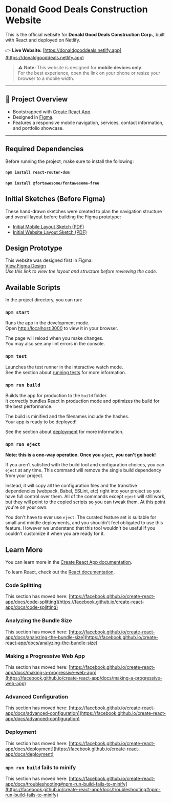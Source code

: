 # Donald Good Deals Construction Website

This is the official website for **Donald Good Deals Construction Corp.**, built with React and deployed on Netlify.

👉 **Live Website:** [https://donaldgooddeals.netlify.app](https://donaldgooddeals.netlify.app)  

> ⚠️ **Note:** This website is designed for **mobile devices only**.  
> For the best experience, open the link on your phone or resize your browser to a mobile width.

---

## 📌 Project Overview
- Bootstrapped with [Create React App](https://github.com/facebook/create-react-app).
- Designed in [Figma](https://www.figma.com/design/cunSc70tLeSmWIgF3VacGg/Donald-Good-Deals-Construction-Website?node-id=0-1&t=S3ONlxvp9mgQ2vK0-1).
- Features a responsive mobile navigation, services, contact information, and portfolio showcase.

---

## Required Dependencies

Before running the project, make sure to install the following:

#### `npm install react-router-dom`
#### `npm install @fortawesome/fontawesome-free`

## Initial Sketches (Before Figma)

These hand-drawn sketches were created to plan the navigation structure and overall layout before building the Figma prototype:

- [Initial Mobile Layout Sketch (PDF)](./src/initial-sketch-for-mobile.pdf)
- [Initial Website Layout Sketch (PDF)](./src/initial-sketch-for-website.pdf)

## Design Prototype

This website was designed first in Figma:  
[View Figma Design](https://www.figma.com/design/cunSc70tLeSmWIgF3VacGg/Donald-Good-Deals-Construction-Website?node-id=0-1&t=S3ONlxvp9mgQ2vK0-1)  
_Use this link to view the layout and structure before reviewing the code._

## Available Scripts

In the project directory, you can run:

### `npm start`

Runs the app in the development mode.\
Open [http://localhost:3000](http://localhost:3000) to view it in your browser.

The page will reload when you make changes.\
You may also see any lint errors in the console.

### `npm test`

Launches the test runner in the interactive watch mode.\
See the section about [running tests](https://facebook.github.io/create-react-app/docs/running-tests) for more information.

### `npm run build`

Builds the app for production to the `build` folder.\
It correctly bundles React in production mode and optimizes the build for the best performance.

The build is minified and the filenames include the hashes.\
Your app is ready to be deployed!

See the section about [deployment](https://facebook.github.io/create-react-app/docs/deployment) for more information.

### `npm run eject`

**Note: this is a one-way operation. Once you `eject`, you can't go back!**

If you aren't satisfied with the build tool and configuration choices, you can `eject` at any time. This command will remove the single build dependency from your project.

Instead, it will copy all the configuration files and the transitive dependencies (webpack, Babel, ESLint, etc) right into your project so you have full control over them. All of the commands except `eject` will still work, but they will point to the copied scripts so you can tweak them. At this point you're on your own.

You don't have to ever use `eject`. The curated feature set is suitable for small and middle deployments, and you shouldn't feel obligated to use this feature. However we understand that this tool wouldn't be useful if you couldn't customize it when you are ready for it.

## Learn More

You can learn more in the [Create React App documentation](https://facebook.github.io/create-react-app/docs/getting-started).

To learn React, check out the [React documentation](https://reactjs.org/).

### Code Splitting

This section has moved here: [https://facebook.github.io/create-react-app/docs/code-splitting](https://facebook.github.io/create-react-app/docs/code-splitting)

### Analyzing the Bundle Size

This section has moved here: [https://facebook.github.io/create-react-app/docs/analyzing-the-bundle-size](https://facebook.github.io/create-react-app/docs/analyzing-the-bundle-size)

### Making a Progressive Web App

This section has moved here: [https://facebook.github.io/create-react-app/docs/making-a-progressive-web-app](https://facebook.github.io/create-react-app/docs/making-a-progressive-web-app)

### Advanced Configuration

This section has moved here: [https://facebook.github.io/create-react-app/docs/advanced-configuration](https://facebook.github.io/create-react-app/docs/advanced-configuration)

### Deployment

This section has moved here: [https://facebook.github.io/create-react-app/docs/deployment](https://facebook.github.io/create-react-app/docs/deployment)

### `npm run build` fails to minify

This section has moved here: [https://facebook.github.io/create-react-app/docs/troubleshooting#npm-run-build-fails-to-minify](https://facebook.github.io/create-react-app/docs/troubleshooting#npm-run-build-fails-to-minify)
